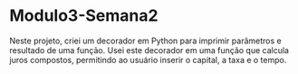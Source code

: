 # Modulo3-Semana2
Neste projeto, criei um decorador em Python para imprimir parâmetros e resultado de uma função. Usei este decorador em uma função que calcula juros compostos, permitindo ao usuário inserir o capital, a taxa e o tempo.
